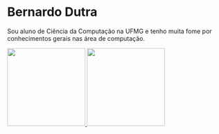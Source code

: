 # Bernardo Dutra



Sou aluno de Ciência da Computação na UFMG e tenho muita fome por conhecimentos gerais nas área de computação.


 <div>
  <a href="https://github.com/bdlemos">
  <img height="180em" src="https://github-readme-stats.vercel.app/api?username=bdlemos&show_icons=true&theme=dark&include_all_commits=true&count_private=true"/>
  <img height="180em" src="https://github-readme-stats.vercel.app/api/top-langs/?username=bdlemos&layout=compact&langs_count=6&theme=dark&exclude_repo=TdB-App,Murph-Mobile,NLW-5"/>
</div>






